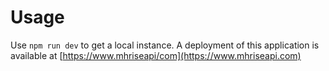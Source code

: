 # Usage
Use `npm run dev` to get a local instance. A deployment of this application is available at [https://www.mhriseapi/com](https://www.mhriseapi.com)
